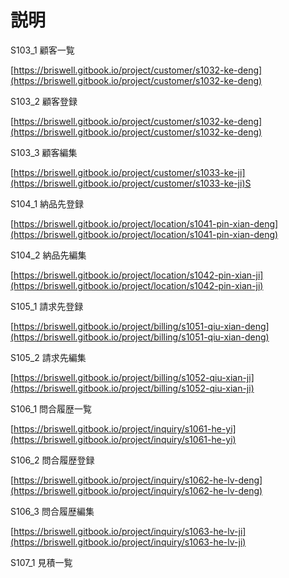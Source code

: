 # 説明

S103\_1 顧客一覧

[https://briswell.gitbook.io/project/customer/s1032-ke-deng](https://briswell.gitbook.io/project/customer/s1032-ke-deng)

S103\_2 顧客登録

[https://briswell.gitbook.io/project/customer/s1032-ke-deng](https://briswell.gitbook.io/project/customer/s1032-ke-deng)

S103\_3 顧客編集

[https://briswell.gitbook.io/project/customer/s1033-ke-ji](https://briswell.gitbook.io/project/customer/s1033-ke-ji)S

S104\_1 納品先登録

[https://briswell.gitbook.io/project/location/s1041-pin-xian-deng](https://briswell.gitbook.io/project/location/s1041-pin-xian-deng)

S104\_2 納品先編集

[https://briswell.gitbook.io/project/location/s1042-pin-xian-ji](https://briswell.gitbook.io/project/location/s1042-pin-xian-ji)

S105\_1 請求先登録

[https://briswell.gitbook.io/project/billing/s1051-qiu-xian-deng](https://briswell.gitbook.io/project/billing/s1051-qiu-xian-deng)

S105\_2 請求先編集

[https://briswell.gitbook.io/project/billing/s1052-qiu-xian-ji](https://briswell.gitbook.io/project/billing/s1052-qiu-xian-ji)

S106\_1 問合履歴一覧

[https://briswell.gitbook.io/project/inquiry/s1061-he-yi](https://briswell.gitbook.io/project/inquiry/s1061-he-yi)

S106\_2 問合履歴登録

[https://briswell.gitbook.io/project/inquiry/s1062-he-lv-deng](https://briswell.gitbook.io/project/inquiry/s1062-he-lv-deng)

S106\_3 問合履歴編集

[https://briswell.gitbook.io/project/inquiry/s1063-he-lv-ji](https://briswell.gitbook.io/project/inquiry/s1063-he-lv-ji)

S107\_1 見積一覧

